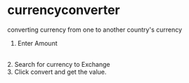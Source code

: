 # currencyconverter
converting currency from one to another country's currency
<br>
1. Enter Amount
<br>
2. Search for currency to Exchange
<br>
3. Click convert and get the value.
